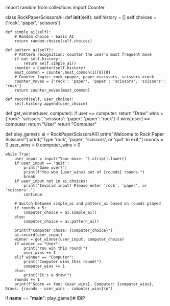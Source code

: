 import random
from collections import Counter

class RockPaperScissorsAI:
    def __init__(self):
        self.history = []
        self.choices = ['rock', 'paper', 'scissors']

    def simple_ai(self):
        # Random choice - basic AI
        return random.choice(self.choices)

    def pattern_ai(self):
        # Pattern recognition: counter the user's most frequent move
        if not self.history:
            return self.simple_ai()
        counter = Counter(self.history)
        most_common = counter.most_common(1)[0][0]
        # Counter logic: rock->paper, paper->scissors, scissors->rock
        counter_moves = {'rock': 'paper', 'paper': 'scissors', 'scissors': 'rock'}
        return counter_moves[most_common]

    def record(self, user_choice):
        self.history.append(user_choice)


def get_winner(user, computer):
    if user == computer:
        return "Draw"
    wins = {'rock': 'scissors', 'scissors': 'paper', 'paper': 'rock'}
    if wins[user] == computer:
        return "User"
    return "Computer"


def play_game():
    ai = RockPaperScissorsAI()
    print("Welcome to Rock Paper Scissors!")
    print("Type 'rock', 'paper', 'scissors', or 'quit' to exit.")
    rounds = 0
    user_wins = 0
    computer_wins = 0

    while True:
        user_input = input("Your move: ").strip().lower()
        if user_input == 'quit':
            print("Game over!")
            print(f"You won {user_wins} out of {rounds} rounds.")
            break
        if user_input not in ai.choices:
            print("Invalid input! Please enter 'rock', 'paper', or 'scissors'.")
            continue

        # Switch between simple_ai and pattern_ai based on rounds played
        if rounds < 5:
            computer_choice = ai.simple_ai()
        else:
            computer_choice = ai.pattern_ai()

        print(f"Computer chose: {computer_choice}")
        ai.record(user_input)
        winner = get_winner(user_input, computer_choice)
        if winner == "User":
            print("You win this round!")
            user_wins += 1
        elif winner == "Computer":
            print("Computer wins this round!")
            computer_wins += 1
        else:
            print("It's a draw!")
        rounds += 1
        print(f"Score => You: {user_wins}, Computer: {computer_wins}, Draws: {rounds - user_wins - computer_wins}\n")

if __name__ == "__main__":
    play_game()# IBIP
